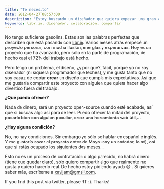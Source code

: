 ```yaml
---
title: "Te necesito"
date: 2012-04-27T08:57:00
description: "Estoy buscando un diseñador que quiera empezar una gran aventura en un proyecto open-source"
keywords: libr.in, diseñador, colaboración, compartir
---
```


No tengo suficiente gasolina. Estas son las palabras perfectas que describen que está pasando con [libr.in](http://libr.in). Varios meses atrás empecé un proyecto personal, con mucha ilusión, energías y esperanzas. Hoy es un proyecto que ha avanzado, pero sólo en la parte de programación, de hecho casi el 72% del trabajo está hecho.

Pero tengo un problema, el diseño, ¿y por qué?, fácil, porque yo no soy diseñador (ni siquiera programador que leches), y me gusta tanto que no soy capaz de <strike>copiar</strike> **crear** un diseño que cumpla mis expectativas. Así que me gustaría compartir este proyecto con alguien que quiera hacer algo divertido fuera del trabajo.

**¿Qué puedo ofrecer?**

Nada de dinero, será un proyecto open-source cuando esté acabado, así que si buscas algo así para de leer. Puedo ofrecer la mitad del proyecto, pasarlo bien con alguien peculiar, crear una herramienta web útil,…

**¿Hay alguna condición?**

No, no hay condiciones. Sin embargo yo sólo se hablar en español e inglés. Y me gustaría sacar el proyecto antes de Mayo (soy un soñador, lo sé), así que si estás ocupado los siguientes dos meses…

Esto no es un proceso de contratación o algo parecido, no habrá dinero (tiene que quedar claro), sólo quiero compartir algo que realmente me gusta y quiero hacerlo real. De hecho estoy pidiendo ayuda :smile: . Si quieres saber más, escríbeme a [xavijam@gmail.com](mailto:xavijam@gmail.com).

If you find this post via twitter, please RT :). Thanks!
